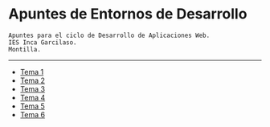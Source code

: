 # Apuntes de Entornos de Desarrollo

```
Apuntes para el ciclo de Desarrollo de Aplicaciones Web.
IES Inca Garcilaso.
Montilla.
```
--- 

- [ Tema 1 ](Tema1.md)
- [ Tema 2 ](Tema2.md)
- [ Tema 3 ](Tema3.md) 
- [ Tema 4 ](Tema4.md)
- [ Tema 5 ](Tema5.md)
- [ Tema 6 ](Tema6.md)


